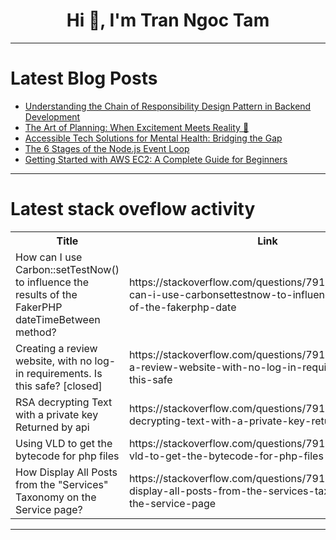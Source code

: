 <h1 align="center">Hi 👋, I'm Tran Ngoc Tam</h1>

---

# Latest Blog Posts 
<!-- BLOG-POST-LIST:START -->
- [Understanding the Chain of Responsibility Design Pattern in Backend Development](https://dev.to/syridit118/understanding-the-chain-of-responsibility-design-pattern-in-backend-development-p2f)
- [The Art of Planning: When Excitement Meets Reality 🎨](https://dev.to/muskan025/the-art-of-planning-when-excitement-meets-reality-3i9o)
- [Accessible Tech Solutions for Mental Health: Bridging the Gap](https://dev.to/arbisoftcompany/accessible-tech-solutions-for-mental-health-bridging-the-gap-1ink)
- [The 6 Stages of the Node.js Event Loop](https://dev.to/muthuraja_r/the-6-stages-of-the-nodejs-event-loop-4b3d)
- [Getting Started with AWS EC2: A Complete Guide for Beginners](https://dev.to/ahzem/getting-started-with-aws-ec2-a-complete-guide-for-beginners-46dh)
<!-- BLOG-POST-LIST:END -->

---

# Latest stack oveflow activity
<table>
  <tr><th>Title</th><th>Link</th></tr>
  <!-- STACKOVERFLOW:START --><tr><td>How can I use Carbon::setTestNow&lpar;&rpar; to influence the results of the FakerPHP dateTimeBetween method?</td><td>https://stackoverflow.com/questions/79135705/how-can-i-use-carbonsettestnow-to-influence-the-results-of-the-fakerphp-date</td></tr><tr><td>Creating a review website, with no log-in requirements. Is this safe? [closed]</td><td>https://stackoverflow.com/questions/79135517/creating-a-review-website-with-no-log-in-requirements-is-this-safe</td></tr><tr><td>RSA decrypting Text with a private key Returned by api</td><td>https://stackoverflow.com/questions/79135477/rsa-decrypting-text-with-a-private-key-returned-by-api</td></tr><tr><td>Using VLD to get the bytecode for php files</td><td>https://stackoverflow.com/questions/79135356/using-vld-to-get-the-bytecode-for-php-files</td></tr><tr><td>How Display All Posts from the &quot;Services&quot; Taxonomy on the Service page?</td><td>https://stackoverflow.com/questions/79135350/how-display-all-posts-from-the-services-taxonomy-on-the-service-page</td></tr><!-- STACKOVERFLOW:END -->
</table>

---


